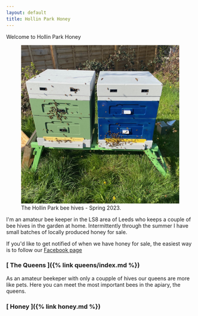 ```yaml
---
layout: default
title: Hollin Park Honey
---
```


<p class="lead text-center">Welcome to Hollin Park Honey</p>

<figure class="figure col-md-4 float-end">
  <a href="/img/hives.jpeg">
    <img src="/img/hives-1024.jpeg" class="figure-img img-fluid rounded" alt="Bee Hives">
  </a>
  <figcaption class="figure-caption">The Hollin Park bee hives - Spring 2023.</figcaption>
</figure>

I'm an amateur bee keeper in the LS8 area of Leeds who keeps a couple of bee hives in the garden at home. Intermittently through the summer I have small batches of locally produced honey for sale.

If you'd like to get notified of when we have honey for sale, the easiest way is to follow our [Facebook page](https://www.facebook.com/profile.php?id=100093598976055)

### [ The Queens ]({% link queens/index.md %})

As an amateur beekeper with only a coupple of hives our queens are more like pets. Here you can meet the most important bees in the apiary, the queens.

### [ Honey ]({% link honey.md %})